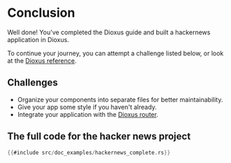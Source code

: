 # Conclusion

Well done! You've completed the Dioxus guide and built a hackernews application in Dioxus. 

To continue your journey, you can attempt a challenge listed below, or look at the [Dioxus reference](../reference/index.md).

## Challenges

- Organize your components into separate files for better maintainability.
- Give your app some style if you haven't already.
- Integrate your application with the [Dioxus router](../router/index.md).


## The full code for the hacker news project

```rust
{{#include src/doc_examples/hackernews_complete.rs}}
```
